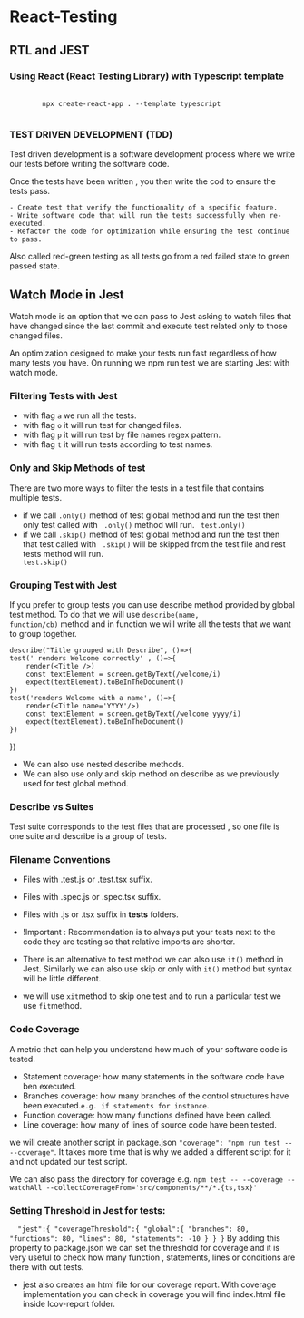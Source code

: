 # React-Testing 
## RTL and JEST
### Using React (React Testing Library) with Typescript template

<pre>
    <code>
        npx create-react-app . --template typescript
    </code>
</pre>

### TEST DRIVEN DEVELOPMENT (TDD)
Test driven development is a software development process where we write our tests before writing the software code.

Once the tests have been written , you then write the cod to ensure the tests pass.

    - Create test that verify the functionality of a specific feature.
    - Write software code that will run the tests successfully when re-executed.
    - Refactor the code for optimization while ensuring the test continue to pass.

Also called red-green testing as all tests go from a red failed state to green passed state. 

## Watch Mode in Jest
Watch mode is an option that we can pass to Jest asking to watch files that have changed since the last commit and execute test related only to those changed files.

An optimization designed to make your tests run fast regardless of how many tests you have.
On running we npm run test we are starting Jest with watch mode.

### Filtering Tests with Jest
* with flag <code>a</code> we run all the tests.
* with flag <code>o</code> it will run test for changed files.
* with flag <code>p</code> it will run test by file names regex pattern.
* with flag <code>t</code> it will run tests according to test names.

### Only and Skip Methods of test

There are two more ways to filter the tests in a test file that contains multiple tests.
* if we call <code>.only()</code> method of test global method and run the test then only test called with <code> .only()</code> method will run. <code> test.only()</code> 
* if we call <code>.skip()</code> method of test global method and run the test then that test called with <code> .skip()</code> will be skipped from the test file and rest tests method will run. <code> test.skip()</code>

### Grouping Test with Jest
If you prefer to group tests you can use describe method provided by global test method.
To do that we will use <code>describe(name, function/cb)</code>  method and in function we will write all the tests that we want to group together.

    describe("Title grouped with Describe", ()=>{
    test(' renders Welcome correctly' , ()=>{
        render(<Title />)
        const textElement = screen.getByText(/welcome/i)
        expect(textElement).toBeInTheDocument()
    })
    test('renders Welcome with a name', ()=>{
        render(<Title name='YYYY'/>)
        const textElement = screen.getByText(/welcome yyyy/i)
        expect(textElement).toBeInTheDocument()
    })
})
</code>
* We can also use nested describe methods.
* We can also use only and skip method on describe as we previously used for test global method.

### Describe vs Suites
Test suite corresponds to the test files that are processed , so one file is one suite and describe is a group of tests.

### Filename Conventions
* Files with .test.js or .test.tsx suffix.
* Files with .spec.js or .spec.tsx suffix.
* Files with .js or .tsx suffix in __tests__ folders.

* !Important : Recommendation is to always put your tests next to the code they are testing so that relative imports are shorter.

* There is an alternative to test method we can also use <code>it()</code> method in Jest. Similarly we can also use skip or only with <code>it()</code> method but syntax will be little different. 
- we will use `xit`method to skip one test and to run a particular test we use `fit`method.

### Code Coverage
A metric that can help you understand how much of your software code is tested.

* Statement coverage: how many statements in the software code have ben executed.
* Branches coverage: how many branches of the control structures have been executed.`e.g. if statements for instance`.
* Function coverage: how many functions defined have been called.
* Line coverage: how many of lines of source code have been tested.

we will create another script in package.json `"coverage": "npm run test -- --coverage"`. It takes more time that is why we added a different script for it and not updated our test script.

We can also pass the directory for coverage e.g. `npm test -- --coverage --watchAll --collectCoverageFrom='src/components/**/*.{ts,tsx}'`

### Setting Threshold in Jest for tests:
`  "jest":{
    "coverageThreshold":{
      "global":{
        "branches": 80,
        "functions": 80,
        "lines": 80,
        "statements": -10
      }
    }
  }` By adding this property to package.json we can set the threshold for coverage and it is very useful to check how many function , statements, lines or conditions are there with out tests.

  * jest also creates an html file for our coverage report. With coverage implementation you can check in coverage you will find index.html file inside lcov-report folder.
